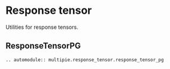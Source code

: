 # Response tensor

Utilities for response tensors.

## ResponseTensorPG
```{eval-rst}
.. automodule:: multipie.response_tensor.response_tensor_pg
```
